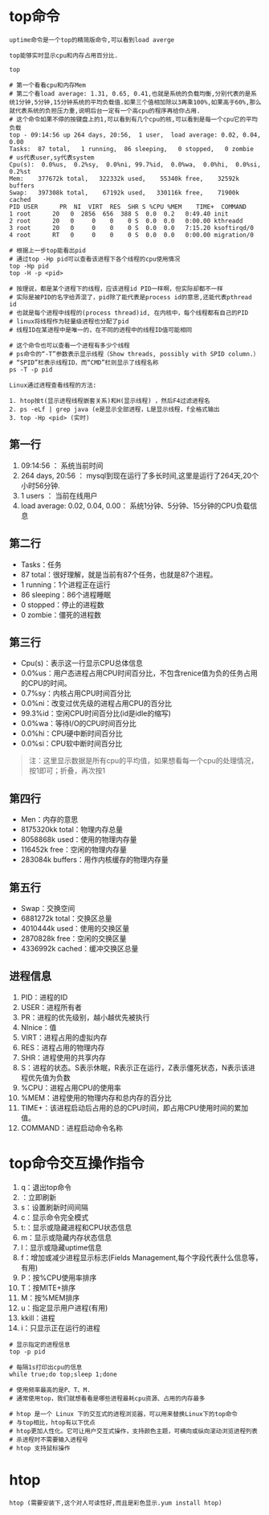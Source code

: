 # top命令

    uptime命令是一个top的精简版命令,可以看到load averge

    top能够实时显示cpu和内存占用百分比.

```shell script
top

# 第一个看看cpu和内存Mem
# 第二个看load average: 1.31, 0.65, 0.41,也就是系统的负载均衡,分别代表的是系统1分钟,5分钟,15分钟系统的平均负载值.如果三个值相加除以3再乘100%,如果高于60%,那么就代表系统的负担压力重,说明后台一定有一个高cpu的程序再给你占用.
# 这个命令如果不停的按键盘上的1,可以看到有几个cpu的核,可以看到是每一个cpu它的平均负载
top - 09:14:56 up 264 days, 20:56,  1 user,  load average: 0.02, 0.04, 0.00
Tasks:  87 total,   1 running,  86 sleeping,   0 stopped,   0 zombie
# us代表user,sy代表system
Cpu(s):  0.0%us,  0.2%sy,  0.0%ni, 99.7%id,  0.0%wa,  0.0%hi,  0.0%si,  0.2%st
Mem:    377672k total,   322332k used,    55340k free,    32592k buffers
Swap:   397308k total,    67192k used,   330116k free,    71900k cached
PID USER      PR  NI  VIRT  RES  SHR S %CPU %MEM    TIME+  COMMAND
1 root      20   0  2856  656  388 S  0.0  0.2   0:49.40 init
2 root      20   0     0    0    0 S  0.0  0.0   0:00.00 kthreadd
3 root      20   0     0    0    0 S  0.0  0.0   7:15.20 ksoftirqd/0
4 root      RT   0     0    0    0 S  0.0  0.0   0:00.00 migration/0

# 根据上一步top能看出pid
# 通过top -Hp pid可以查看该进程下各个线程的cpu使用情况
top -Hp pid
top -H -p <pid>

# 按理说，都是某个进程下的线程，应该进程id PID一样啊，但实际却都不一样
# 实际是被PID的名字给弄混了，pid除了能代表是process id的意思,还能代表pthread id
# 也就是每个进程中线程的(process thread)id, 在内核中，每个线程都有自己的PID
# linux将线程作为轻量级进程也分配了pid
# 线程ID在某进程中是唯一的，在不同的进程中的线程ID值可能相同

# 这个命令也可以查看一个进程有多少个线程
# ps命令的“-T”参数表示显示线程（Show threads, possibly with SPID column.）
# “SPID”栏表示线程ID，而“CMD”栏则显示了线程名称
ps -T -p pid
```

    Linux通过进程查看线程的方法:

    1. htop按t(显示进程线程嵌套关系)和H(显示线程) ，然后F4过滤进程名
    2. ps -eLf | grep java (e是显示全部进程，L是显示线程，f全格式输出
    3. top -Hp <pid> (实时) 

## 第一行

1. 09:14:56 ： 系统当前时间
2. 264 days, 20:56 ： mysql到现在运行了多长时间,这里是运行了264天,20个小时56分钟.
3. 1 users ： 当前在线用户
4. load average: 0.02, 0.04, 0.00： 系统1分钟、5分钟、15分钟的CPU负载信息

## 第二行

* Tasks：任务
* 87 total：很好理解，就是当前有87个任务，也就是87个进程。
* 1 running：1个进程正在运行
* 86 sleeping：86个进程睡眠
* 0 stopped：停止的进程数
* 0 zombie：僵死的进程数

## 第三行

* Cpu(s)：表示这一行显示CPU总体信息
* 0.0%us：用户态进程占用CPU时间百分比，不包含renice值为负的任务占用的CPU的时间。
* 0.7%sy：内核占用CPU时间百分比
* 0.0%ni：改变过优先级的进程占用CPU的百分比
* 99.3%id：空闲CPU时间百分比(id是idle的缩写)
* 0.0%wa：等待I/O的CPU时间百分比
* 0.0%hi：CPU硬中断时间百分比
* 0.0%si：CPU软中断时间百分比

>注：这里显示数据是所有cpu的平均值，如果想看每一个cpu的处理情况，按1即可；折叠，再次按1

## 第四行

* Men：内存的意思
* 8175320kk total：物理内存总量
* 8058868k used：使用的物理内存量
* 116452k free：空闲的物理内存量
* 283084k buffers：用作内核缓存的物理内存量

## 第五行

* Swap：交换空间
* 6881272k total：交换区总量
* 4010444k used：使用的交换区量
* 2870828k free：空闲的交换区量
* 4336992k cached：缓冲交换区总量

## 进程信息

1. PID：进程的ID
2. USER：进程所有者
3. PR：进程的优先级别，越小越优先被执行
4. NInice：值
5. VIRT：进程占用的虚拟内存
6. RES：进程占用的物理内存
7. SHR：进程使用的共享内存
8. S：进程的状态。S表示休眠，R表示正在运行，Z表示僵死状态，N表示该进程优先值为负数
9. %CPU：进程占用CPU的使用率
10. %MEM：进程使用的物理内存和总内存的百分比
11. TIME+：该进程启动后占用的总的CPU时间，即占用CPU使用时间的累加值。
12. COMMAND：进程启动命令名称

# top命令交互操作指令

1. q：退出top命令
2. <Space>：立即刷新
3. s：设置刷新时间间隔
4. c：显示命令完全模式
5. t:：显示或隐藏进程和CPU状态信息
6. m：显示或隐藏内存状态信息
7. l：显示或隐藏uptime信息
8. f：增加或减少进程显示标志(Fields Management,每个字段代表什么信息等，有用)
9. P：按%CPU使用率排序
10. T：按MITE+排序
11. M：按%MEM排序
12. u：指定显示用户进程(有用)
13. kkill：进程
14. i：只显示正在运行的进程

```shell
# 显示指定的进程信息
top -p pid

# 每隔1s打印出cpu的信息
while true;do top;sleep 1;done

# 使用频率最高的是P、T、M.
# 通常使用top，我们就想看看是哪些进程最耗cpu资源、占用的内存最多

# htop 是一个 Linux 下的交互式的进程浏览器，可以用来替换Linux下的top命令
# 与top相比，htop有以下优点
# htop更加人性化。它可让用户交互式操作，支持颜色主题，可横向或纵向滚动浏览进程列表
# 杀进程时不需要输入进程号
# htop 支持鼠标操作
```

# htop

    htop (需要安装下,这个对人可读性好,而且是彩色显示.yum install htop)
